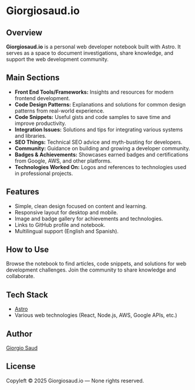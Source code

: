# Giorgiosaud.io

## Overview

**Giorgiosaud.io** is a personal web developer notebook built with Astro. It serves as a space to document investigations, share knowledge, and support the web development community.

## Main Sections

- **Front End Tools/Frameworks:** Insights and resources for modern frontend development.
- **Code Design Patterns:** Explanations and solutions for common design patterns from real-world experience.
- **Code Snippets:** Useful gists and code samples to save time and improve productivity.
- **Integration Issues:** Solutions and tips for integrating various systems and libraries.
- **SEO Things:** Technical SEO advice and myth-busting for developers.
- **Community:** Guidance on building and growing a developer community.
- **Badges & Achievements:** Showcases earned badges and certifications from Google, AWS, and other platforms.
- **Technologies Worked On:** Logos and references to technologies used in professional projects.

## Features

- Simple, clean design focused on content and learning.
- Responsive layout for desktop and mobile.
- Image and badge gallery for achievements and technologies.
- Links to GitHub profile and notebook.
- Multilingual support (English and Spanish).

## How to Use

Browse the notebook to find articles, code snippets, and solutions for web development challenges. Join the community to share knowledge and collaborate.

## Tech Stack

- [Astro](https://astro.build/)
- Various web technologies (React, Node.js, AWS, Google APIs, etc.)

## Author

[Giorgio Saud](https://github.com/giorgiosaud)

## License

Copyleft © 2025 Giorgiosaud.io — None rights reserved.
